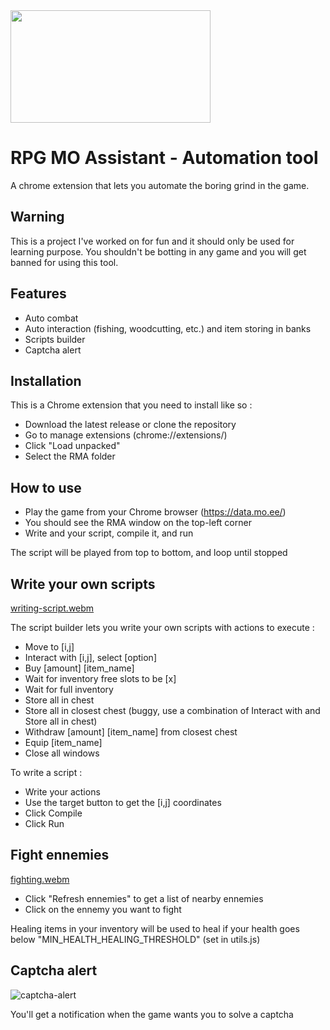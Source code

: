 <img src="https://user-images.githubusercontent.com/92334493/215270313-7a2ac6d8-ca2f-4c57-ab3e-891e03aefc0b.png" width="320" height="180">

# RPG MO Assistant - Automation tool

A chrome extension that lets you automate the boring grind in the game.

## Warning

This is a project I've worked on for fun and it should only be used for learning purpose.
You shouldn't be botting in any game and you will get banned for using this tool.

## Features

- Auto combat
- Auto interaction (fishing, woodcutting, etc.) and item storing in banks
- Scripts builder
- Captcha alert

## Installation

This is a Chrome extension that you need to install like so :
- Download the latest release or clone the repository
- Go to manage extensions (chrome://extensions/)
- Click "Load unpacked"
- Select the RMA folder

## How to use

- Play the game from your Chrome browser (https://data.mo.ee/)
- You should see the RMA window on the top-left corner
- Write and your script, compile it, and run

The script will be played from top to bottom, and loop until stopped

## Write your own scripts

[writing-script.webm](https://user-images.githubusercontent.com/92334493/215268502-9375f174-5dfc-43ef-8a8e-6c4ad39f6333.webm)

The script builder lets you write your own scripts with actions to execute :

- Move to [i,j]
- Interact with [i,j], select [option]
- Buy [amount] [item_name]
- Wait for inventory free slots to be [x]
- Wait for full inventory
- Store all in chest
- Store all in closest chest (buggy, use a combination of Interact with and Store all in chest)
- Withdraw [amount] [item_name] from closest chest
- Equip [item_name]
- Close all windows

To write a script : 

- Write your actions
- Use the target button to get the [i,j] coordinates
- Click Compile
- Click Run

## Fight ennemies

[fighting.webm](https://user-images.githubusercontent.com/92334493/215268516-9a0cd14c-40ae-40c4-961b-7ad682ee3105.webm)

- Click "Refresh ennemies" to get a list of nearby ennemies
- Click on the ennemy you want to fight

Healing items in your inventory will be used to heal if your health goes below "MIN_HEALTH_HEALING_THRESHOLD" (set in utils.js)

## Captcha alert

![captcha-alert](https://user-images.githubusercontent.com/92334493/215268527-a44be0f4-544a-4c6f-881d-bbecc42a9106.png)

You'll get a notification when the game wants you to solve a captcha
